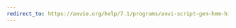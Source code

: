 ```yaml
---
redirect_to: https://anvio.org/help/7.1/programs/anvi-script-gen-hmm-hits-matrix-across-genomes
---
```

